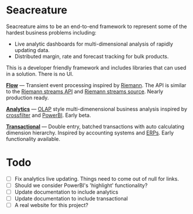 # Seacreature

Seacreature aims to be an end-to-end framework to represent some of the hardest business problems including:

- Live analytic dashboards for multi-dimensional analysis of rapidly updating data.
- Distributed margin, rate and forecast tracking for bulk products.

This is a developer friendly framework and includes libraries that can used in a solution. There is no UI.

**[Flow](https://github.com/tcoats/seacreature/tree/master/flow)** — Transient event processing inspired by [Riemann](http://riemann.io). The API is similar to the [Riemann streams API](http://riemann.io/api/riemann.streams.html) and [Riemann streams source](https://github.com/riemann/riemann/blob/master/src/riemann/streams.clj). Nearly production ready.

**[Analytics](https://github.com/tcoats/seacreature/tree/master/analytics)** — [OLAP](https://en.wikipedia.org/wiki/Online_analytical_processing) style multi-dimenensional business analysis inspired by [crossfilter](https://github.com/crossfilter/crossfilter) and [PowerBI](https://powerbi.microsoft.com/). Early beta.

**[Transactional](https://github.com/tcoats/seacreature/tree/master/transactional)** — Double entry, batched transactions with auto calculating dimension hierarchy. Inspired by accounting systems and [ERPs](https://en.wikipedia.org/wiki/Enterprise_resource_planning). Early functionality available.


# Todo
- [ ] Fix analytics live updating. Things need to come out of null for links.
- [ ] Should we consider PowerBI's 'highlight' functionality?
- [ ] Update documentation to include analytics
- [ ] Update documentation to include transactional
- [ ] A real website for this project?
